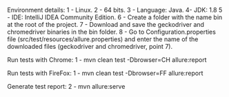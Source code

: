Environment details:
1 - Linux.
2 - 64 bits.
3 - Language: Java.
4- JDK: 1.8
5 - IDE: IntelliJ IDEA Community Edition.
6 - Create a folder with the name bin at the root of the project.
7 - Download and save the geckodriver and chromedriver binaries in the bin folder.
8 - Go to Configuration.properties file (src/test/resources/allure.properties) 
  and enter the name of the downloaded files (geckodriver and chromedriver, point 7).

Run tests with Chrome:
1 - mvn clean test -Dbrowser=CH allure:report

Run tests with FireFox:
1 - mvn clean test -Dbrowser=FF allure:report

Generate test report:
2 - mvn allure:serve